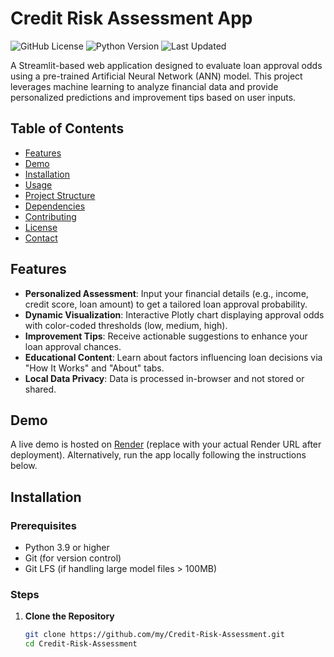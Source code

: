 # Credit Risk Assessment App

![GitHub License](https://img.shields.io/badge/license-MIT-blue.svg)
![Python Version](https://img.shields.io/badge/python-3.9%2B-blue.svg)
![Last Updated](https://img.shields.io/badge/last_updated-Oct_2025-green.svg)

A Streamlit-based web application designed to evaluate loan approval odds using a pre-trained Artificial Neural Network (ANN) model. This project leverages machine learning to analyze financial data and provide personalized predictions and improvement tips based on user inputs.

## Table of Contents
- [Features](#features)
- [Demo](#demo)
- [Installation](#installation)
- [Usage](#usage)
- [Project Structure](#project-structure)
- [Dependencies](#dependencies)
- [Contributing](#contributing)
- [License](#license)
- [Contact](#contact)

## Features
- **Personalized Assessment**: Input your financial details (e.g., income, credit score, loan amount) to get a tailored loan approval probability.
- **Dynamic Visualization**: Interactive Plotly chart displaying approval odds with color-coded thresholds (low, medium, high).
- **Improvement Tips**: Receive actionable suggestions to enhance your loan approval chances.
- **Educational Content**: Learn about factors influencing loan decisions via "How It Works" and "About" tabs.
- **Local Data Privacy**: Data is processed in-browser and not stored or shared.

## Demo
A live demo is hosted on [Render](https://your-render-url.onrender.com) (replace with your actual Render URL after deployment). Alternatively, run the app locally following the instructions below.

## Installation

### Prerequisites
- Python 3.9 or higher
- Git (for version control)
- Git LFS (if handling large model files > 100MB)

### Steps
1. **Clone the Repository**
   ```bash
   git clone https://github.com/my/Credit-Risk-Assessment.git
   cd Credit-Risk-Assessment
